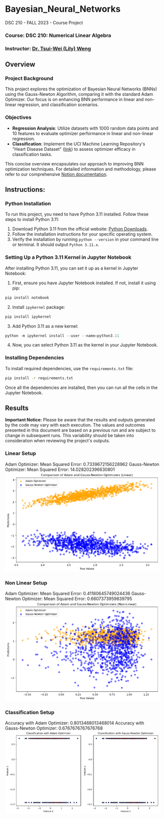 # Bayesian_Neural_Networks
DSC 210 - FALL 2023 - Course Project
### Course: DSC 210: Numerical Linear Algebra 
### Instructor: [Dr. Tsui-Wei (Lily) Weng](https://lilyweng.github.io/)

## Overview

### Project Background

This project explores the optimization of Bayesian Neural Networks (BNNs) using the Gauss-Newton Algorithm, comparing it with the standard Adam Optimizer. Our focus is on enhancing BNN performance in linear and non-linear regression, and classification scenarios.

### Objectives

- **Regression Analysis**: Utilize datasets with 1000 random data points and 10 features to evaluate optimizer performance in linear and non-linear regression.
- **Classification**: Implement the UCI Machine Learning Repository's "Heart Disease Dataset" ([link](https://archive.ics.uci.edu/ml/machine-learning-databases/heart-disease/processed.cleveland.data)) to assess optimizer efficacy in classification tasks.

This concise overview encapsulates our approach to improving BNN optimization techniques. For detailed information and methodology, please refer to our comprehensive [Notion documentation](https://aquatic-lettuce-a1e.notion.site/Optimizing-Bayesian-Neural-Network-using-Gauss-Newton-Algorithm-aad4589adf6845dcb35877d9ab3f8135?pvs=4).

## Instructions:
### Python Installation

To run this project, you need to have Python 3.11 installed. Follow these steps to install Python 3.11:

1. Download Python 3.11 from the official website: [Python Downloads](https://www.python.org/downloads/).
2. Follow the installation instructions for your specific operating system.
3. Verify the installation by running `python --version` in your command line or terminal. It should output `Python 3.11.x`.

### Setting Up a Python 3.11 Kernel in Jupyter Notebook

After installing Python 3.11, you can set it up as a kernel in Jupyter Notebook:

1. First, ensure you have Jupyter Notebook installed. If not, install it using pip:
```python
pip install notebook
```
2. Install `ipykernel` package:
```python
pip install ipykernel
```
3. Add Python 3.11 as a new kernel:
```python 
python -m ipykernel install --user --name=python3.11
```
4. Now, you can select Python 3.11 as the kernel in your Jupyter Notebook.

### Installing Dependencies

To install required dependencies, use the `requirements.txt` file:

```bash
pip install -r requirements.txt 
```
Once all the dependencies are installed, then you can run all the cells in the Jupyter Notebook.
## Results
 **Important Notice:** Please be aware that the results and outputs generated by the code may vary with each execution. The values and outcomes presented in this document are based on a previous run and are subject to change in subsequent runs. This variability should be taken into consideration when reviewing the project's outputs.
### Linear Setup 
Adam Optimizer:
Mean Squared Error: 0.7339672156228962
Gauss-Newton Optimizer:
Mean Squared Error: 14.028202396630801
![Gauss Newton vs SOTA - Linear Setup](Output/linear_op.png)

### Non Linear Setup 
Adam Optimizer:
Mean Squared Error: 0.41180645749024436
Gauss-Newton Optimizer:
Mean Squared Error: 0.6607373959839795
![Gauss Newton vs SOTA - Non Linear Setup](Output/non_linear_op.png)

### Classification Setup
Accuracy with Adam Optimizer: 0.8013468013468014
Accuracy with Gauss-Newton Optimizer: 0.6767676767676768
![Gauss Newton vs SOTA - Classification Setup](Output/classification_op.png)



